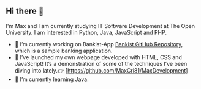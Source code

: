 ## Hi there 👋
I'm Max and I am currently studying IT Software Development at The Open University. I am interested in Python, Java, JavaScript and PHP.

- 🔭  I’m currently working on Bankist-App [Bankist GitHub Repository](https://github.com/MaxCri81/Bankist), which is a sample banking application.
- 🎉 I’ve launched my own webpage developed with HTML, CSS and JavaScript! It’s a demonstration of some of the techniques I’ve been diving into lately.👉 [https://github.com/MaxCri81/MaxDevelopment]
- 🌱 I’m currently learning Java.

<!--
**MassimilianoCrisafulli/MassimilianoCrisafulli** is a ✨ _special_ ✨ repository because its `README.md` (this file) appears on your GitHub profile.

Here are some ideas to get you started:

- 🔭 I’m currently working on ...
- 🌱 I’m currently learning ...
- 👯 I’m looking to collaborate on ...
- 🤔 I’m looking for help with ...
- 💬 Ask me about ...
- 📫 How to reach me: ...
- 😄 Pronouns: ...
- ⚡ Fun fact: ...
-->
